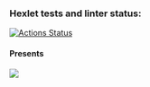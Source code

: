 ### Hexlet tests and linter status:
[![Actions Status](https://github.com/loki1520/frontend-project-46/workflows/hexlet-check/badge.svg)](https://github.com/loki1520/frontend-project-46/actions)

#### Presents
<a href="https://asciinema.org/a/VcxDWYx2iMN6y0Beg3Di8M4DX" target="_blank"><img src="https://asciinema.org/a/VcxDWYx2iMN6y0Beg3Di8M4DX.svg" /></a>